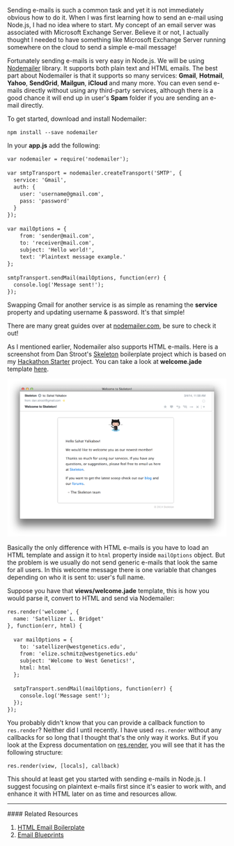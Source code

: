 Sending e-mails is such a common task and yet it is not immediately obvious how
to do it. When I was first learning how to send an e-mail using Node.js, I had no
idea where to start. My concept of an email server was associated with Microsoft
Exchange Server. Believe it or not, I actually thought I needed to have
something like Microsoft Exchange Server running somewhere on the cloud to send
a simple e-mail message!

Fortunately sending e-mails is very easy in Node.js. We will be using [Nodemailer](https://github.com/andris9/Nodemailer)
library. It supports both plain text and HTML emails. The best part about
Nodemailer is that it supports so many services: **Gmail**, **Hotmail**, **Yahoo**,
**SendGrid**, **Mailgun**, **iCloud** and many more. You can even send e-mails
directly without using any third-party services, although there is a good chance
it will end up in user's **Spam** folder if you are sending an e-mail directly.

To get started, download and install Nodemailer:

```
npm install --save nodemailer
```

In your **app.js** add the following:

```
var nodemailer = require('nodemailer');

var smtpTransport = nodemailer.createTransport('SMTP', {
  service: 'Gmail',
  auth: {
    user: 'username@gmail.com',
    pass: 'password'
  }
});

var mailOptions = {
    from: 'sender@mail.com',
    to: 'receiver@mail.com',
    subject: 'Hello world!',
    text: 'Plaintext message example.'
};

smtpTransport.sendMail(mailOptions, function(err) {
  console.log('Message sent!');
});
```

Swapping Gmail for another service is as simple as renaming the **service** property
and updating username &amp; password. It's that simple!

There are many great guides over at [nodemailer.com](http://www.nodemailer.com/),
be sure to check it out!

As I mentioned earlier, Nodemailer also supports HTML e-mails. Here is
a screenshot from Dan Stroot's [Skeleton](https://github.com/dstroot/skeleton) boilerplate project
which is based on my [Hackathon Starter](github.com/sahat/hackathon-starter) project.
You can take a look at **welcome.jade** template [here](https://github.com/dstroot/skeleton/blob/master/views/mail/welcome.jade).

![](images/backend/intermediate/sending-emails-with-nodemailer-1.png)

Basically the only difference with HTML e-mails is you have to load an HTML template
and assign it to `html` property inside `mailOptions` object. But the problem is we usually
do not send generic e-mails that look the same for all users. In this welcome
message there is one variable that changes depending on who it is sent to:
user's full name.

Suppose you have that **views/welcome.jade** template, this is how you would
parse it, convert to HTML and send via Nodemailer:

```
res.render('welcome', {
  name: 'Satellizer L. Bridget'
}, function(err, html) {

  var mailOptions = {
    to: 'satellizer@westgenetics.edu',
    from: 'elize.schmitz@westgenetics.edu'
    subject: 'Welcome to West Genetics!',
    html: html
  };

  smtpTransport.sendMail(mailOptions, function(err) {
    console.log('Message sent!');
  });
});
```

You probably didn't know that you can provide a callback function to
`res.render`? Neither did I until recently. I have used `res.render` without
any callbacks for so long that I thought that's the only way it works.
But if you look at the Express documentation on
[res.render](http://expressjs.com/3x/api.html#res.render), you will see that
it has the following structure:

```
res.render(view, [locals], callback)
```

This should at least get you started with sending e-mails in Node.js. I suggest
focusing on plaintext e-mails first since it's easier to work with, and enhance it
with HTML later on as time and resources allow.

<hr>
#### <i class="fa fa-lightbulb-o text-danger"></i> Related Resources

1. [HTML Email Boilerplate](http://htmlemailboilerplate.com/)
2. [Email Blueprints](https://github.com/mailchimp/Email-Blueprints)
